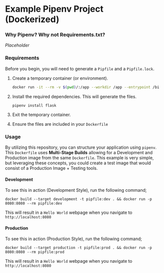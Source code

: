 # Example Pipenv Project (Dockerized)

### Why Pipenv? Why not Requirements.txt?
*Placeholder*

### Requirements
Before you begin, you will need to generate a `Pipfile` and a `Pipfile.lock`.

1. Create a temporary container (or environment).
   ```bash
   docker run -it --rm -v $(pwd)/:/app --workdir /app --entrypoint /bin/bash python:3.11.0-slim-buster
   ```

2. Install the required dependencies. This will generate the files.
   ```
   pipenv install flask
   ```

3. Exit the temporary container.
   
4. Ensure the files are included in your `Dockerfile`


### Usage 
By utilizing this repository, you can structure your application using `pipenv`. This `Dockerfile` uses **Multi-Stage Builds** allowing for a Development and Production image from the same `Dockerfile`. This example is very simple, but leveraging these concepts, you could create a test image that would consist of a Production Image + Testing tools. 

#### Development
To see this in action (Development Style), run the following command;

`docker build --target development -t pipfile:dev . && docker run -p 8080:8080 --rm pipfile:dev`

This will result in a `Hello World` webpage when you navigate to `http://localhost:8080`

#### Production
To see this in action (Production Style), run the following command;

`docker build --target production -t pipfile:prod . && docker run -p 8080:8080 --rm pipfile:prod`

This will result in a `Hello World` webpage when you navigate to `http://localhost:8080`